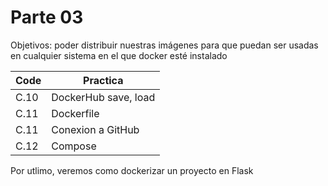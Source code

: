 # Parte 03

Objetivos: poder distribuir nuestras imágenes para que puedan ser usadas en
cualquier sistema en el que docker esté instalado

| Code | Practica |
| ---- | -------- |
|C.10|DockerHub save, load|
|C.11|Dockerfile|
|C.11|Conexion a GitHub|
|C.12|Compose|

Por utlimo, veremos como dockerizar un proyecto en Flask
